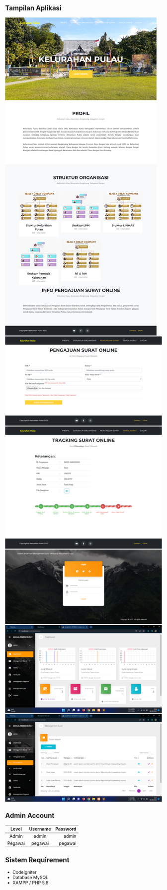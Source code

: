 
## Tampilan Aplikasi
![ss](assets/ss1.png)
![ss](assets/ss2.png)
![ss](assets/ss3.png)
![ss](assets/ss4.png)
![ss](assets/ss5.png)
![ss](assets/ss6.png)

## Admin Account
|   Level   | Username | Password |
|:---------:|:--------:|---------:|
| Admin     |  admin   | admin    |
| Pegawai   |  pegawai | pegawai  |

## Sistem Requirement
- CodeIgniter
- Database MySQL
- XAMPP / PHP 5.6

